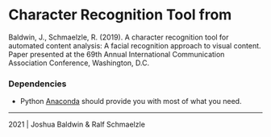 # Character Recognition Tool from

Baldwin, J., Schmaelzle, R. (2019). A character recognition tool for automated content analysis: A facial recognition approach to visual content. Paper presented at the 69th Annual International Communication Association Conference, Washington, D.C.



### Dependencies
* Python [Anaconda](http://continuum.io/downloads) should provide you with most of what you need.



***
2021 | Joshua Baldwin & Ralf Schmaelzle
